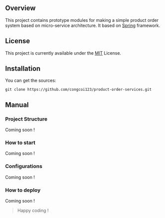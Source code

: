## Overview
This project contains prototype modules for making a simple product order system based on micro-service architecture. It based on [Spring](https://spring.io/) framework.

## License
This project is currently available under the [MIT](https://github.com/congcoi123/tenio/blob/master/LICENSE) License.

## Installation
You can get the sources:
```
git clone https://github.com/congcoi123/product-order-services.git
```

## Manual
### Project Structure
Coming soon !

### How to start
Coming soon !

### Configurations
Coming soon !

### How to deploy
Coming soon !

> Happy coding !
